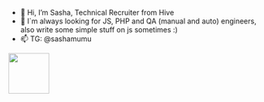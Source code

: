 - 👋 Hi, I’m Sasha, Technical Recruiter from Hive 
- 👀 I`m always looking for JS, PHP and QA (manual and auto) engineers, also write some simple stuff on js sometimes :) 
- 📫 TG: @sashamumu 

<p>
  <img src="https://media2.giphy.com/media/ASd0Ukj0y3qMM/giphy.gif?cid=790b76112eeef7d503d04a90db909f5299af48be7bf6ad82&rid=giphy.gif&ct=g" width="80" style="max-width: 100%;">
</p>

<!---
sshmkht/sshmkht is a ✨ special ✨ repository because its `README.md` (this file) appears on your GitHub profile.
You can click the Preview link to take a look at your changes.
--->
